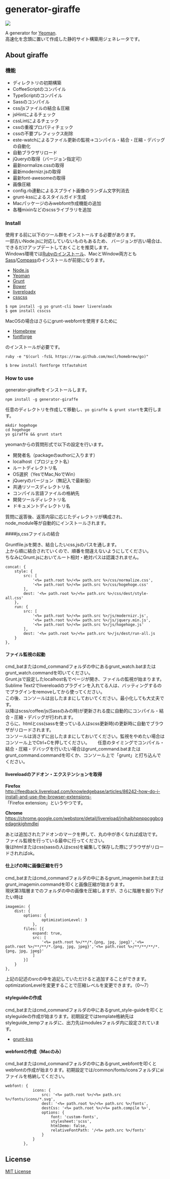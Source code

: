# generator-giraffe

![](http://ones-locus-plus.sakura.ne.jp/giraffe.jpg)

A generator for [Yeoman](http://yeoman.io).  
高速化を念頭に置いて作成した静的サイト構築用ジェネレータです。

## About giraffe

### 機能

* ディレクトリの初期構築
* CoffeeScriptのコンパイル
* TypeScriptのコンパイル
* Sassのコンパイル
* css/jsファイルの結合＆圧縮
* jsHintによるチェック
* cssLintによるチェック
* cssの重複プロパティチェック
* cssの不要プレフィックス削除
* este-watchによるファイル更新の監視→コンパイル・結合・圧縮・デバッグの自動化
* 自動ブラウザリロード
* jQueryの取得（バージョン指定可）
* 最新normalize.cssの取得
* 最新modernizr.jsの取得
* 最新font-awesomeの取得
* 画像圧縮
* config.rb連動によるスプライト画像のランダム文字列消去
* grunt-kssによるスタイルガイド生成
* Macパッケージのみwebfont作成機能の追加
* 各種mixinなどのscssライブラリを追加

### Install

使用する前に以下のツール群をインストールする必要があります。  
一部古いNode.jsに対応していないものもあるため、  バージョンが古い場合は、できるだけアップデートしておくことを推奨します。  
Windows環境では[Rubyのインストール](https://www.ruby-lang.org/ja/downloads/)、MacとWindow両方とも[Sass](http://sass-lang.com/install)/[Compass](http://compass-style.org/install/)のインストールが前提になります。

- [Node.js](http://nodejs.jp/)
- [Yeoman](http://yeoman.io/)
- [Grunt](http://gruntjs.com/)
- [Bower](http://bower.io/)
- [livereloadx](http://nitoyon.github.io/livereloadx/)
- [csscss](http://zmoazeni.github.io/csscss/)

```
$ npm install -g yo grunt-cli bower livereloadx
$ gem install csscss
```

MacOSの場合はさらにgrunt-webfontを使用するために

- [Homebrew](http://brew.sh/index_ja.html)
- [fontforge](http://fontforge.org/ja/)

のインストールが必要です。  

```
ruby -e "$(curl -fsSL https://raw.github.com/mxcl/homebrew/go)"
```

```
$ brew install fontforge ttfautohint
```

### How to use

generator-giraffeをインストールします。

	npm install -g generator-giraffe


任意のディレクトリを作成して移動し、```yo giraffe & grunt start```を実行します。

	mkdir hogehoge
	cd hogehoge
	yo giraffe && grunt start
	
yeomanからの質問形式で以下の設定を行います。

- 開発者名（packageのauthorに入ります）
- localhost（プロジェクト名）
- ルートディレクトリ名
- OS選択（YesでMac,NoでWin）
- jQueryのバージョン（無記入で最新版）
- 共通リソースディレクトリ名
- コンパイル言語ファイルの格納先
- 開発ツールディレクトリ名
- ドキュメントディレクトリ名

質問に返答後、返答内容に応じたディレクトリが構成され、  
node_module等が自動的にインストールされます。

####js,cssファイルの結合

Gruntfile.jsを開き、結合したいcss,jsのパスを通します。  
上から順に結合されていくので、順番を間違えないようにしてください。  
ちなみにGrunt.jsにおいてルート相対・絶対パスは認識されません。   

    concat: {
    	style: {
    		src: [
    			'<%= path.root %>/<%= path.src %>/css/normalize.css',
    			'<%= path.root %>/<%= path.src %>/css/hogehoge.css'
    		],
    		dest: '<%= path.root %>/<%= path.src %>/css/dest/style-all.css'
    	},
    	run: {
    		src: [
    			'<%= path.root %>/<%= path.src %>/js/modernizr.js',
    			'<%= path.root %>/<%= path.src %>/js/jquery.min.js',
    			'<%= path.root %>/<%= path.src %>/js/hogehoge.js'
    		],
    		dest: '<%= path.root %>/<%= path.src %>/js/dest/run-all.js
    	}
    },


#### ファイル監視の起動

cmd_batまたはcmd_commandフォルダの中にあるgrunt_watch.batまたはgrunt_watch.commandを叩いてください。  
Grunt.jsで設定したlocalhost名でページが開き、ファイルの監視が始まります。
Sublime Text2でlivereloadのプラグインを入れてる人は、バッティングするのでプラグインをremoveしてから使ってください。  
この後、コンソールは出したままにしておいてください。最小化しても大丈夫です。  
以降はscss/coffee/js(Sassのみの時)が更新される度に自動的にコンパイル・結合・圧縮・デバッグが行われます。  
さらに、htmlとcss(sassを使っている人はscss更新時)の更新時に自動でブラウザがリロードされます。  
コンソールは消さずに出したままにしておいてください。監視をやめたい場合はコンソール上でCtrl+Cを押してください。　　
任意のタイミングでコンパイル・結合・圧縮・デバッグを行いたい場合はgrunt_command.batまたはgrunt_command.commandを叩くか、コンソール上で「grunt」と打ち込んでください。

#### livereloadのアドオン・エクステンションを取得

**Firefox**   
http://feedback.livereload.com/knowledgebase/articles/86242-how-do-i-install-and-use-the-browser-extensions-  
「Firefox extension」というやつです。  

**Chrome**  
https://chrome.google.com/webstore/detail/livereload/jnihajbhpnppcggbcgedagnkighmdlei  


あとは追加されたアドオンのマークを押して、丸の中が赤くなれば成功です。  
ファイル監視を行っている最中に行ってください。  
後はhtmlまたはcss(sassの人はscss)を編集して保存した際にブラウザがリロードされればok。

#### 仕上げの時に画像圧縮を行う

cmd_batまたはcmd_commandフォルダの中にあるgrunt_imagemin.batまたはgrunt_imagemin.commandを叩くと画像圧縮が始まります。  
現状第3階層までのフォルダの中の画像を圧縮しますが、さらに階層を掘り下げたい時は

    imagemin: {
        dist: {
            options: {
                    optimizationLevel: 3
                },
            files: [{
                expand: true,
                src: [
                    '<%= path.root %>/**/*.{png, jpg, jpeg}','<%= path.root %>/**/**/*.{png, jpg, jpeg}','<%= path.root %>/**/**/**/*.{png, jpg, jpeg}'
                ]
            }]
        }
    },

上記の記述のsrcの中を追記していただけると追加することができます。  
optimizationLevelを変更することで圧縮レベルを変更できます。（0～7）

#### styleguideの作成

cmd_batまたはcmd_commandフォルダの中にあるgrunt_style-guideを叩くとstyleguideの作成が始まります。初期設定ではtemplate格納先はstyleguide_tempフォルダに、出力先はmodulesフォルダ内に設定されています。

- [grunt-kss](https://github.com/t32k/grunt-kss)

#### webfontの作成（Macのみ）

cmd_batまたはcmd_commandフォルダの中にあるgrunt_webfontを叩くとwebfontの作成が始まります。初期設定では/common/fonts/iconsフォルダにaiファイルを格納してください。

    webfont: {
    			icons: {
    				src: '<%= path.root %>/<%= path.src %>/fonts/icons/*.svg',
    				dest: '<%= path.root %>/<%= path.src %>/fonts',
    				destCss: '<%= path.root %>/<%= path.compile %>',
    				options: {
    					font: 'custom-fonts',
    					stylesheet:'scss',
    					htmlDemo: false,
    					relativeFontPath: '/<%= path.src %>/fonts'
    				}
    			}
    		},

## License

[MIT License](http://en.wikipedia.org/wiki/MIT_License)
